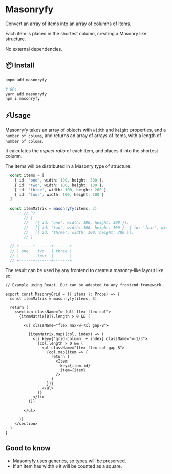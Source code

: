 # Masonryfy

Convert an array of items into an array of columns of items.

Each item is placed in the shortest column, creating a Masonry like structure.

No external dependencies.


## 📦 Install

```sh 
pnpm add masonryfy

# OR:
yarn add masonryfy
npm i masonryfy

```

## ⚡Usage

Masonryfy takes an array of objects with `width` and `height` properties, and a `number of colums`, and returns an array of arrays of items, with a length of `number of colums`.

It calculates the *aspect ratio* of each item, and places it into the shortest column.

The items will be distributed in a Masonry type of structure.

```ts
  const items = [ 
    { id: 'one', width: 100, height: 300 },
    { id: 'two', width: 100, height: 100 },
    { id: 'three', width: 100, height: 200 },
    { id: 'four', width: 100, height: 100 }
  ]

  const itemMatrix = masonryfy(items, 3)
        // ^? 
        // [
        //   [{ id: 'one', width: 100, height: 300 }],
        //   [{ id: 'two', width: 100, height: 100 }, { id: 'four', width: 100, height: 100 }],
        //   [{ id: 'three', width: 100, height: 200 }],
        // ]

  // +------+-------+-------+
  // | one  | two   | three |
  // |      | four  |       |
  // +------+-------+-------+
```

The result can be used by any frontend to create a masonry-like layout like so:

```tsx
// Example using React. But can be adapted to any frontend framework.

export const MasonryGrid = ({ items }: Props) => {
  const itemMatrix = masonryfy(items, 3)

  return (
    <section className="w-full flex flex-col">
      {itemMatrix[0]?.length > 0 && (

        <ul className="flex max-w-7xl gap-8">

          {itemMatrix.map((col, index) => (
            <li key={'grid-column' + index} className="w-1/3">
              {col.length > 0 && (
                <ul className="flex flex-col gap-8">
                  {col.map(item => {
                    return (
                      <Item
                        key={item.id}
                        item={item}
                      />
                    )
                  })}
                </ul>
              )}
            </li>
          ))}

        </ul>

      )}
    </section>
  )
}
```

## Good to know

- Masonryfy uses [generics](https://www.typescriptlang.org/docs/handbook/2/generics.html), so types will be preserved.
- If an item has width `0` it will be counted as a square.
